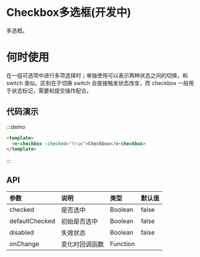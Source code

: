 # Checkbox多选框(开发中)

多选框。

# 何时使用
在一组可选项中进行多项选择时；单独使用可以表示两种状态之间的切换，和 switch 类似。区别在于切换 switch 会直接触发状态改变，而 checkbox 一般用于状态标记，需要和提交操作配合。

## 代码演示
:::demo
```html
<template>
  <n-checkbox :checked="true">Checkbox</n-checkbox>
</template>

```
:::

## API

| 参数 | 说明 | 类型 | 默认值 |
| :--- | :--- | :--- | :--- |
| checked | 是否选中 | Boolean | false |
| defaultChecked | 初始是否选中 | Boolean | false |
| disabled    | 失效状态 | Boolean  | false |
| onChange    | 变化时回调函数 | Function     |  |
